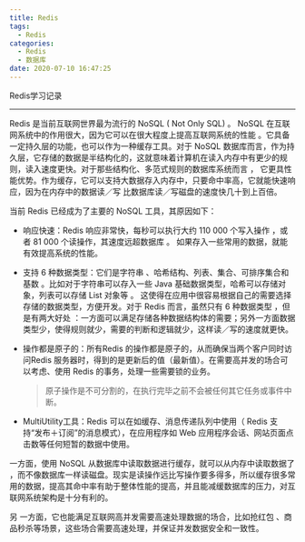 ```yaml
---
title: Redis
tags:
  - Redis
categories:
  - Redis
  - 数据库
date: 2020-07-10 16:47:25
---
```




Redis学习记录


---

Redis 是当前互联网世界最为流行的 NoSQL ( Not Only SQL) 。 NoSQL 在互联网系统中的作用很大，因为它可以在很大程度上提高互联网系统的性能 。它具备一定持久层的功能，也可以作为一种缓存工具。对于 NoSQL 数据库而言，作为持久层，它存储的数据是半结构化的，这就意味着计算机在读入内存中有更少的规则，读入速度更快。对于那些结构化、多范式规则的数据库系统而言 ， 它更具性能优势。作为缓存，它可以支持大数据存入内存中，只要命中率高，它就能快速响应，因为在内存中的数据读／写 比数据库读／写磁盘的速度快几十到上百倍。

当前 Redis 已经成为了主要的 NoSQL 工具，其原因如下：

+ 响应快速：Redis 响应非常快，每秒可以执行大约 110 000 个写入操作 ，或者 81 000 个读操作，其速度远超数据库 。 如果存入一些常用的数据，就能有效提高系统的性能。

+ 支持 6 种数据类型：它们是字符串 、哈希结构、列表、集合、可排序集合和基数 。比如对于字符串可以存入一些 Java 基础数据类型，哈希可以存储对象，列表可以存储 List 对象等 。 这使得在应用中很容易根据自己的需要选择存储的数据类型，方便开发。对于 Redis 而言，虽然只有 6 种数据类型 ，但是有两大好处 ：一方面可以满足存储各种数据结构体的需要；另外一方面数据类型少，使得规则就少，需要的判断和逻辑就少，这样读／写的速度就更快。

+ 操作都是原子的：所有Redis 的操作都是原子的，从而确保当两个客户同时访问Redis 服务器时，得到的是更新后的值（最新值）。在需要高并发的场合可以考虑、使用 Redis 的事务，处理一些需要锁的业务。

  > 原子操作是不可分割的，在执行完毕之前不会被任何其它任务或事件中断。

+ MultiUtility工具：Redis 可以在如缓存、消息传递队列中使用（ Redis 支持“发布＋订阅”的消息模式），在应用程序如 Web 应用程序会话、网站页面点击数等任何短暂的数据中使用。

一方面，使用 NoSQL 从数据库中读取数据进行缓存，就可以从内存中读取数据了 ，而不像数据库一样读磁盘。现实是读操作远比写操作要多得多，所以缓存很多常用的数据，提高其命中率有助于整体性能的提高，并且能减缓数据库的压力，对互联网系统架构是十分有利的。

另 一方面，它也能满足互联网高并发需要高速处理数据的场合，比如抢红包 、商品秒杀等场景，这些场合需要高速处理，并保证并发数据安全和一致性。

